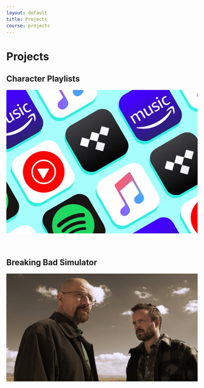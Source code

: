 ```yaml
---
layout: default
title: Projects
course: projects
---
```


# Projects
## Character Playlists
<a href="{{site.baseurl}}/data/songs"><img src="images/music-recommender.png"></a>

&nbsp;
&nbsp;
&nbsp;
&nbsp;
&nbsp;
## Breaking Bad Simulator
<a href="{{site.baseurl}}/background-image-2"><img src="images/breaking-bad-face.jpeg"></a>

